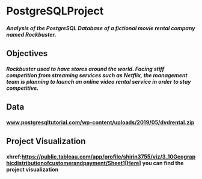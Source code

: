 # PostgreSQLProject
##### Analysis of the PostgreSQL Database of a fictional movie rental company named Rockbuster.
## Objectives
##### Rockbuster used to have stores around the world. Facing stiff competition from streaming services such as Netflix, the management team is planning to launch an online video rental service in order to stay competitive.
## Data
#### www.postgresqltutorial.com/wp-content/uploads/2019/05/dvdrental.zip
## Project Visualization
####  xhref:https://public.tableau.com/app/profile/shirin3755/viz/3_10Geographicdistributionofcustomerandpayment/Sheet1[Here] you can find the project visualization 

